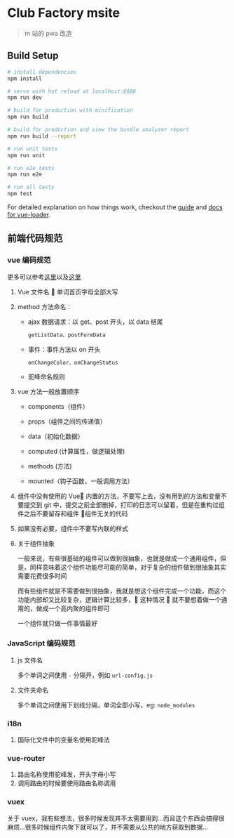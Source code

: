# Club Factory msite

> m 站的 pwa 改造

## Build Setup

```bash
# install dependencies
npm install

# serve with hot reload at localhost:8080
npm run dev

# build for production with minification
npm run build

# build for production and view the bundle analyzer report
npm run build --report

# run unit tests
npm run unit

# run e2e tests
npm run e2e

# run all tests
npm test
```

For detailed explanation on how things work, checkout the [guide](http://vuejs-templates.github.io/webpack/) and [docs for vue-loader](http://vuejs.github.io/vue-loader).

## 前端代码规范

### vue 编码规范

更多可以参考[这里](https://github.com/pablohpsilva/vuejs-component-style-guide/blob/master/README-CN.md)以及[这里](https://cn.vuejs.org/v2/style-guide/index.html)

1.  Vue 文件名  单词首页字母全部大写

2.  method 方法命名：

    - ajax 数据请求：以 get、post 开头，以 data 结尾

      ```js
      getListData、postFormData
      ```

    - 事件：事件方法以 on 开头

      ```js
      onChangeColor、onChangeStatus
      ```

    - 驼峰命名规则

3.  vue 方法一般放置顺序

    - components（组件）

    - props（组件之间的传递值）

    - data（初始化数据）

    - computed (计算属性，做逻辑处理)

    - methods (方法)

    - mounted（钩子函数，一般调用方法）

4.  组件中没有使用的 Vue 内置的方法，不要写上去，没有用到的方法和变量不要提交到 git 中，提交之前全部删掉，打印的日志可以留着，但是在重构过组件之后不要留存和组件  组件无关的代码

5.  如果没有必要，组件中不要写内联的样式

6.  关于组件抽象

    一般来说，有些很基础的组件可以做到很抽象，也就是做成一个通用组件，但是，同样意味着这个组件功能尽可能的简单，对于复杂的组件做到很抽象其实需要花费很多时间

    而有些组件就是不需要做到很抽象，我就是想这个组件完成一个功能，而这个功能内部却又比较复杂，逻辑计算比较多， 这种情况  就不要想着做一个通用的，做成一个高内聚的组件即可

    一个组件就只做一件事情最好

### JavaScript 编码规范

1.  js 文件名

    多个单词之间使用 `-` 分隔开，例如 `url-config.js`

2.  文件夹命名

    多个单词之间使用下划线分隔，单词全部小写，eg: `node_modules`

### i18n

1.  国际化文件中的变量名使用驼峰法

### vue-router

1.  路由名称使用驼峰发，开头字母小写
2.  调用路由的时候要使用路由名称调用

### vuex

关于 vuex，我有些想法，很多时候发现并不太需要用到...而且这个东西会搞得很麻烦...很多时候组件内聚下就可以了，并不需要从公共的地方获取到数据...
